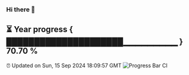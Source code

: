 ### Hi there 👋
⏳ Year progress { █████████████████████▁▁▁▁▁▁▁▁▁ } 70.70 %
---
⏰ Updated on Sun, 15 Sep 2024 18:09:57 GMT
![Progress Bar CI](https://github.com/Moyi321/Moyi321/workflows/Progress%20Bar%20CI/badge.svg)
